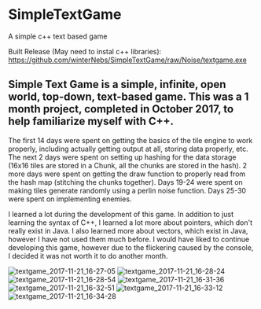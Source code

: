 # SimpleTextGame
A simple c++ text based game

Built Release (May need to instal c++ libraries):
https://github.com/winterNebs/SimpleTextGame/raw/Noise/textgame.exe

Simple Text Game is a simple, infinite, open world, top-down, text-based game.
This was a 1 month project, completed in October 2017, to help familiarize myself with C++.
---
The first 14 days were spent on getting the basics of the tile engine to work properly, including actually getting output at all, storing data properly, etc.
The next 2 days were spent on setting up hashing for the data storage (16x16 tiles are stored in a Chunk, all the chunks are stored in the hash).
2 more days were spent on getting the draw function to properly read from the hash map (stitching the chunks together).
Days 19-24 were spent on making tiles generate randomly using a perlin noise function.
Days 25-30 were spent on implementing enemies.

I learned a lot during the development of this game. In addition to just learning the syntax of C++, I learned a lot more about pointers, which don't really exist in Java. I also learned more about vectors, which exist in Java, however I have not used them much before. I would have liked to continue developing this game, however due to the flickering caused by the console, I decided it was not worth it to do another month.

![textgame_2017-11-21_16-27-05](https://user-images.githubusercontent.com/26353101/52168439-7cdb4300-26f8-11e9-83dc-7bd63d8a98de.png)
![textgame_2017-11-21_16-28-24](https://user-images.githubusercontent.com/26353101/52168440-7cdb4300-26f8-11e9-9c15-7519a2ee4379.png)
![textgame_2017-11-21_16-28-54](https://user-images.githubusercontent.com/26353101/52168441-7d73d980-26f8-11e9-99e5-1b857b72d991.png)
![textgame_2017-11-21_16-31-36](https://user-images.githubusercontent.com/26353101/52168442-7d73d980-26f8-11e9-9b72-afa9a594ba99.png)
![textgame_2017-11-21_16-32-51](https://user-images.githubusercontent.com/26353101/52168443-7d73d980-26f8-11e9-9567-d93489a318b9.png)
![textgame_2017-11-21_16-33-12](https://user-images.githubusercontent.com/26353101/52168444-7d73d980-26f8-11e9-9726-a9776cf16018.png)
![textgame_2017-11-21_16-34-28](https://user-images.githubusercontent.com/26353101/52168445-7d73d980-26f8-11e9-881e-6e9b30c42fca.png)
